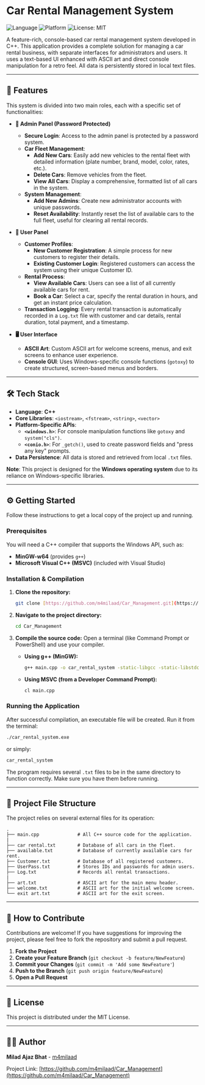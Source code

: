 # Car Rental Management System

![Language](https://img.shields.io/badge/Language-C%2B%2B-blue.svg)
![Platform](https://img.shields.io/badge/Platform-Windows-lightgrey.svg)
![License: MIT](https://img.shields.io/badge/License-MIT-yellow.svg)

A feature-rich, console-based car rental management system developed in C++. This application provides a complete solution for managing a car rental business, with separate interfaces for administrators and users. It uses a text-based UI enhanced with ASCII art and direct console manipulation for a retro feel. All data is persistently stored in local text files.

---

## 🚀 Features

This system is divided into two main roles, each with a specific set of functionalities:

* **👑 Admin Panel (Password Protected)**
    * **Secure Login**: Access to the admin panel is protected by a password system.
    * **Car Fleet Management**:
        * **Add New Cars**: Easily add new vehicles to the rental fleet with detailed information (plate number, brand, model, color, rates, etc.).
        * **Delete Cars**: Remove vehicles from the fleet.
        * **View All Cars**: Display a comprehensive, formatted list of all cars in the system.
    * **System Management**:
        * **Add New Admins**: Create new administrator accounts with unique passwords.
        * **Reset Availability**: Instantly reset the list of available cars to the full fleet, useful for clearing all rental records.

* **👤 User Panel**
    * **Customer Profiles**:
        * **New Customer Registration**: A simple process for new customers to register their details.
        * **Existing Customer Login**: Registered customers can access the system using their unique Customer ID.
    * **Rental Process**:
        * **View Available Cars**: Users can see a list of all currently available cars for rent.
        * **Book a Car**: Select a car, specify the rental duration in hours, and get an instant price calculation.
    * **Transaction Logging**: Every rental transaction is automatically recorded in a `Log.txt` file with customer and car details, rental duration, total payment, and a timestamp.

* **🖥️ User Interface**
    * **ASCII Art**: Custom ASCII art for welcome screens, menus, and exit screens to enhance user experience.
    * **Console GUI**: Uses Windows-specific console functions (`gotoxy`) to create structured, screen-based menus and borders.

---

## 🛠️ Tech Stack

* **Language**: **C++**
* **Core Libraries**: `<iostream>`, `<fstream>`, `<string>`, `<vector>`
* **Platform-Specific APIs**:
    * **`<windows.h>`**: For console manipulation functions like `gotoxy` and `system("cls")`.
    * **`<conio.h>`**: For `_getch()`, used to create password fields and "press any key" prompts.
* **Data Persistence**: All data is stored and retrieved from local `.txt` files.

**Note**: This project is designed for the **Windows operating system** due to its reliance on Windows-specific libraries.

---

## ⚙️ Getting Started

Follow these instructions to get a local copy of the project up and running.

### Prerequisites

You will need a C++ compiler that supports the Windows API, such as:
* **MinGW-w64** (provides `g++`)
* **Microsoft Visual C++ (MSVC)** (included with Visual Studio)

### Installation & Compilation

1.  **Clone the repository:**
    ```sh
    git clone [https://github.com/m4milaad/Car_Management.git](https://github.com/m4milaad/Car_Management.git)
    ```

2.  **Navigate to the project directory:**
    ```sh
    cd Car_Management
    ```

3.  **Compile the source code:**
    Open a terminal (like Command Prompt or PowerShell) and use your compiler.

    * **Using g++ (MinGW):**
        ```sh
        g++ main.cpp -o car_rental_system -static-libgcc -static-libstdc++
        ```

    * **Using MSVC (from a Developer Command Prompt):**
        ```sh
        cl main.cpp
        ```

### Running the Application

After successful compilation, an executable file will be created. Run it from the terminal:
```sh
./car_rental_system.exe
```
or simply:
```sh
car_rental_system
```
The program requires several `.txt` files to be in the same directory to function correctly. Make sure you have them before running.

---

## 📂 Project File Structure

The project relies on several external files for its operation:

```
.
├── main.cpp              # All C++ source code for the application.
|
├── car rental.txt        # Database of all cars in the fleet.
├── available.txt         # Database of currently available cars for rent.
├── Customer.txt          # Database of all registered customers.
├── UserPass.txt          # Stores IDs and passwords for admin users.
├── Log.txt               # Records all rental transactions.
|
├── art.txt               # ASCII art for the main menu header.
├── welcome.txt           # ASCII art for the initial welcome screen.
└── exit art.txt          # ASCII art for the exit screen.
```

---

## 🤝 How to Contribute

Contributions are welcome! If you have suggestions for improving the project, please feel free to fork the repository and submit a pull request.

1.  **Fork the Project**
2.  **Create your Feature Branch** (`git checkout -b feature/NewFeature`)
3.  **Commit your Changes** (`git commit -m 'Add some NewFeature'`)
4.  **Push to the Branch** (`git push origin feature/NewFeature`)
5.  **Open a Pull Request**

---

## 📄 License

This project is distributed under the MIT License.

---

## 👨‍💻 Author

**Milad Ajaz Bhat** - [m4milaad](https://github.com/m4milaad)

Project Link: [https://github.com/m4milaad/Car_Management](https://github.com/m4milaad/Car_Management)